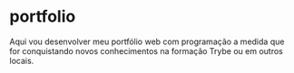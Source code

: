 # portfolio
Aqui vou desenvolver meu portfólio web com programação a medida que for conquistando novos conhecimentos na formação Trybe ou em outros locais.
